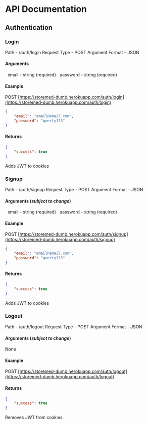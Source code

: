 # API Documentation

## Authentication

### Login

Path - /auth/login
Request Type - POST
Argument Format - JSON

#### Arguments

&nbsp;&nbsp;email - string (required)
&nbsp;&nbsp;password - string (required)

#### Example

POST [https://storemed-dumb.herokuapp.com/auth/login](https://storemed-dumb.herokuapp.com/auth/login)

```json
{
    "email": "email@email.com",
    "password": "qwerty123"
}
```

#### Returns

```json
{
    "success": true
}
```

Adds JWT to cookies

### Signup

Path - /auth/signup
Request Type - POST
Argument Format - JSON

#### Arguments (*subject to change*)

&nbsp;&nbsp;email - string (required)
&nbsp;&nbsp;password - string (required)

#### Example

POST [https://storemed-dumb.herokuapp.com/auth/signup](https://storemed-dumb.herokuapp.com/auth/signup)

```json
{
    "email": "email@email.com",
    "password": "qwerty123"
}
```

#### Returns

```json
{
    "success": true
}
```

Adds JWT to cookies

### Logout

Path - /auth/logout
Request Type - POST
Argument Format - JSON

#### Arguments (*subject to change*)

None

#### Example

POST [https://storemed-dumb.herokuapp.com/auth/logout](https://storemed-dumb.herokuapp.com/auth/logout)

#### Returns

```json
{
    "success": true
}
```

Removes JWT from cookies
